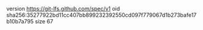 version https://git-lfs.github.com/spec/v1
oid sha256:35277922bd11cc407bb899232392550cd097f779067d1b273bafe17b10b7a795
size 67
